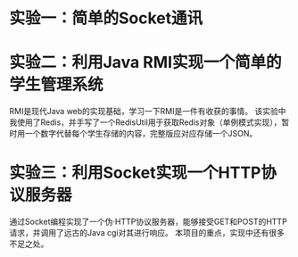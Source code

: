 # 实验一：简单的Socket通讯
# 实验二：利用Java RMI实现一个简单的学生管理系统
RMI是现代Java web的实现基础，学习一下RMI是一件有收获的事情。
该实验中我使用了Redis，并手写了一个RedisUtil用于获取Redis对象（单例模式实现），暂时用一个数字代替每个学生存储的内容，完整版应对应存储一个JSON。
# 实验三：利用Socket实现一个HTTP协议服务器
通过Socket编程实现了一个伪·HTTP协议服务器，能够接受GET和POST的HTTP请求，并调用了远古的Java cgi对其进行响应。
本项目的重点，实现中还有很多不足之处。